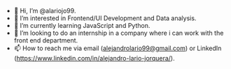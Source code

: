 - 👋 Hi, I’m @alariojo99.
- 👀 I’m interested in Frontend/UI Development and Data analysis.
- 🌱 I’m currently learning JavaScript and Python.
- 💞️ I’m looking to do an internship in a company where i can work with the front end department.
- 📫 How to reach me via email (alejandrolario99@gmail.com) or LinkedIn (https://www.linkedin.com/in/alejandro-lario-jorquera/).

<!---
alariojo99/alariojo99 is a ✨ special ✨ repository because its `README.md` (this file) appears on your GitHub profile.
You can click the Preview link to take a look at your changes.
--->
